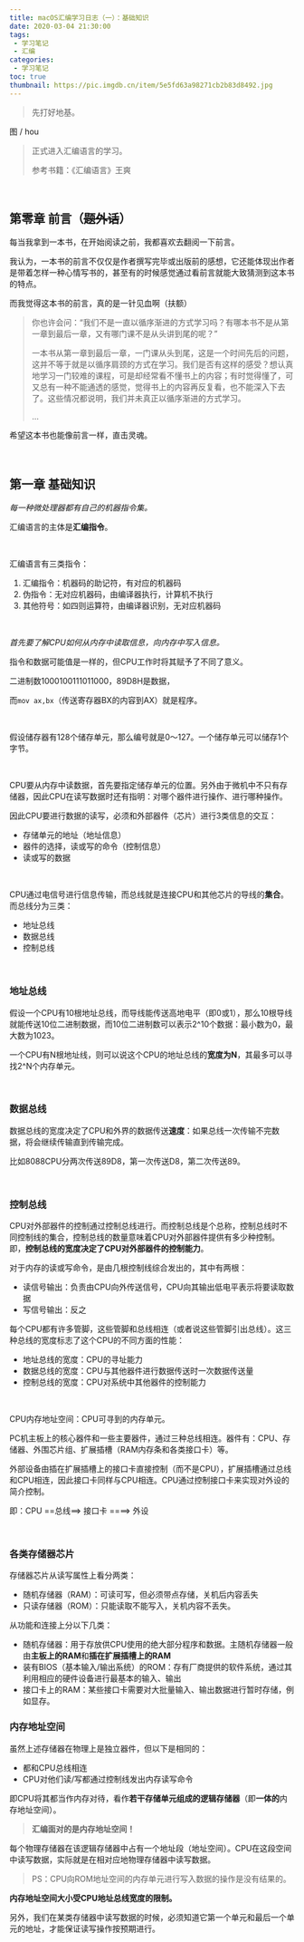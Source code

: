 ```yaml
---
title: macOS汇编学习日志（一）：基础知识
date: 2020-03-04 21:30:00
tags: 
 - 学习笔记
 - 汇编
categories:
 - 学习笔记
toc: true
thumbnail: https://pic.imgdb.cn/item/5e5fd63a98271cb2b83d8492.jpg
---
```


> 先打好地基。

<!--more-->

图 / hou

> 正式进入汇编语言的学习。
>
> 参考书籍：《汇编语言》王爽

</br>

## 第零章 前言（~~题外话~~）

每当我拿到一本书，在开始阅读之前，我都喜欢去翻阅一下前言。

我认为，一本书的前言不仅仅是作者撰写完毕或出版前的感想，它还能体现出作者是带着怎样一种心情写书的，甚至有的时候感觉通过看前言就能大致猜测到这本书的特点。

而我觉得这本书的前言，真的是一针见血啊（扶额）

> 你也许会问：“我们不是一直以循序渐进的方式学习吗？有哪本书不是从第一章到最后一章，又有哪门课不是从头讲到尾的呢？”
>
> 一本书从第一章到最后一章，一门课从头到尾，这是一个时间先后的问题，这并不等于就是以循序肩颈的方式在学习。我们是否有这样的感受？想认真地学习一门较难的课程，可是却经常看不懂书上的内容；有时觉得懂了，可又总有一种不能通透的感觉，觉得书上的内容再反复看，也不能深入下去了。这些情况都说明，我们并未真正以循序渐进的方式学习。
>
> ...

希望这本书也能像前言一样，直击灵魂。

</br>

## 第一章 基础知识

*每一种微处理器都有自己的机器指令集。*

汇编语言的主体是**汇编指令**。

</br>

汇编语言有三类指令：

1. 汇编指令：机器码的助记符，有对应的机器码
2. 伪指令：无对应机器码，由编译器执行，计算机不执行
3. 其他符号：如四则运算符，由编译器识别，无对应机器码

</br>

*首先要了解CPU如何从内存中读取信息，向内存中写入信息。*

指令和数据可能值是一样的，但CPU工作时将其赋予了不同了意义。

二进制数1000100111011000，89D8H是数据，

而`mov ax,bx`（传送寄存器BX的内容到AX）就是程序。

</br>

假设储存器有128个储存单元，那么编号就是0～127。一个储存单元可以储存1个字节。

</br>

CPU要从内存中读数据，首先要指定储存单元的位置。另外由于微机中不只有存储器，因此CPU在读写数据时还有指明：对哪个器件进行操作、进行哪种操作。

因此CPU要进行数据的读写，必须和外部器件（芯片）进行3类信息的交互：

- 存储单元的地址（地址信息）
- 器件的选择，读或写的命令（控制信息）
- 读或写的数据

</br>

CPU通过电信号进行信息传输，而总线就是连接CPU和其他芯片的导线的**集合**。而总线分为三类：

- 地址总线
- 数据总线
- 控制总线

</br>

### 地址总线

假设一个CPU有10根地址总线，而导线能传送高地电平（即0或1），那么10根导线就能传送10位二进制数据，而10位二进制数可以表示2^10个数据：最小数为0，最大数为1023。

一个CPU有N根地址线，则可以说这个CPU的地址总线的**宽度为N**，其最多可以寻找2^N个内存单元。

</br>

### 数据总线

数据总线的宽度决定了CPU和外界的数据传送**速度**：如果总线一次传输不完数据，将会继续传输直到传输完成。

比如8088CPU分两次传送89D8，第一次传送D8，第二次传送89。

</br>

### 控制总线

CPU对外部器件的控制通过控制总线进行。而控制总线是个总称，控制总线时不同控制线的集合，控制总线的数量意味着CPU对外部器件提供有多少种控制。即，**控制总线的宽度决定了CPU对外部器件的控制能力**。

对于内存的读或写命令，是由几根控制线综合发出的，其中有两根：

- 读信号输出：负责由CPU向外传送信号，CPU向其输出低电平表示将要读取数据
- 写信号输出：反之

每个CPU都有许多管脚，这些管脚和总线相连（或者说这些管脚引出总线）。这三种总线的宽度标志了这个CPU的不同方面的性能：

- 地址总线的宽度：CPU的寻址能力
- 数据总线的宽度：CPU与其他器件进行数据传送时一次数据传送量
- 控制总线的宽度：CPU对系统中其他器件的控制能力

</br>

CPU内存地址空间：CPU可寻到的内存单元。

PC机主板上的核心器件和一些主要器件，通过三种总线相连。器件有：CPU、存储器、外围芯片组、扩展插槽（RAM内存条和各类接口卡）等。

外部设备由插在扩展插槽上的接口卡直接控制（而不是CPU），扩展插槽通过总线和CPU相连，因此接口卡同样与CPU相连。CPU通过控制接口卡来实现对外设的简介控制。

即：CPU ==总线==> 接口卡 ====> 外设

</br>

### 各类存储器芯片

存储器芯片从读写属性上看分两类：

- 随机存储器（RAM）：可读可写，但必须带点存储，关机后内容丢失
- 只读存储器（ROM）：只能读取不能写入，关机内容不丢失。

从功能和连接上分以下几类：

- 随机存储器：用于存放供CPU使用的绝大部分程序和数据。主随机存储器一般由**主板上的RAM**和**插在扩展插槽上的RAM**
- 装有BIOS（基本输入/输出系统）的ROM：存有厂商提供的软件系统，通过其利用相应的硬件设备进行最基本的输入、输出
- 接口卡上的RAM：某些接口卡需要对大批量输入、输出数据进行暂时存储，例如显存。



### 内存地址空间

虽然上述存储器在物理上是独立器件，但以下是相同的：

- 都和CPU总线相连
- CPU对他们读/写都通过控制线发出内存读写命令

即CPU将其都当作内存对待，看作**若干存储单元组成的逻辑存储器**（即**一体的**内存地址空间）。

>  **汇编面对的是内存地址空间！**

每个物理存储器在该逻辑存储器中占有一个地址段（地址空间）。CPU在这段空间中读写数据，实际就是在相对应地物理存储器中读写数据。

> PS：CPU向ROM地址空间的内存单元进行写入数据的操作是没有结果的。

**内存地址空间大小受CPU地址总线宽度的限制。**

另外，我们在某类存储器中读写数据的时候，必须知道它第一个单元和最后一个单元的地址，才能保证读写操作按预期进行。
